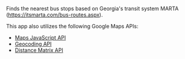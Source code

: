 Finds the nearest bus stops based on Georgia's transit system MARTA (https://itsmarta.com/bus-routes.aspx).

This app also utilizes the following Google Maps APIs:
- [Maps JavaScript API](https://developers.google.com/maps/documentation/javascript/overview) 
- [Geocoding API](https://developers.google.com/maps/documentation/geocoding/overview)
- [Distance Matrix API](https://developers.google.com/maps/documentation/distance-matrix/overview)